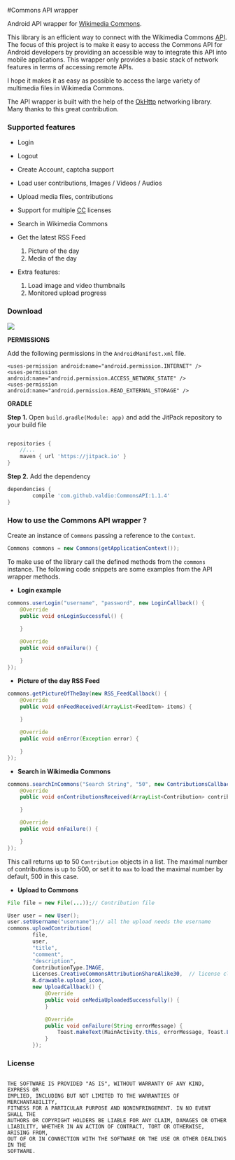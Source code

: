 #Commons API wrapper

Android API wrapper for [Wikimedia Commons](https://commons.wikimedia.org/wiki/Main_Page).

This library is an efficient way to connect with the Wikimedia Commons [API](https://www.mediawiki.org/wiki/API:Main_page). The focus of this project is to make it easy to access the Commons API for Android developers by providing an accessible way to integrate this API into mobile applications. This wrapper only provides a basic stack of network features in terms of accessing remote APIs.

 I hope it makes it as easy as possible to access the large variety of multimedia files in Wikimedia Commons. 

The API wrapper is built with the help of the [OkHttp](http://square.github.io/okhttp/) networking library. Many thanks to this great contribution. 


### Supported features

*  Login

*  Logout

*  Create Account, captcha support 

*  Load user contributions, Images / Videos / Audios 

*  Upload media files, contributions

*  Support for multiple [CC](https://en.wikipedia.org/wiki/Creative_Commons_license) licenses

*  Search in Wikimedia Commons 

*  Get the latest RSS Feed 
   1. Picture of the day
   2. Media of the day

*  Extra features: 
   1. Load image and video thumbnails 
   2. Monitored upload progress 


### Download 

[![](https://jitpack.io/v/valdio/CommonsAPI.svg)](https://jitpack.io/#valdio/CommonsAPI)



**PERMISSIONS**

Add the following permissions in the `AndroidManifest.xml` file.

```xm
<uses-permission android:name="android.permission.INTERNET" />
<uses-permission android:name="android.permission.ACCESS_NETWORK_STATE" />
<uses-permission android:name="android.permission.READ_EXTERNAL_STORAGE" />
```




**GRADLE**

**Step 1.** Open `build.gradle(Module: app)` and add the JitPack repository to your build file

```gradle

repositories {
	//...
	maven { url 'https://jitpack.io' }
}
```


**Step 2.** Add the dependency

```gradle
dependencies {
	    compile 'com.github.valdio:CommonsAPI:1.1.4'
}
```


### How to use the Commons API wrapper ?

Create an instance of `Commons` passing a reference to the `Context`.

```java
Commons commons = new Commons(getApplicationContext());
```

To make use of the library call the defined methods from the `commons` instance. The following code snippets are some examples from the API wrapper methods. 

- **Login example**

```java
commons.userLogin("username", "password", new LoginCallback() {
    @Override
    public void onLoginSuccessful() {
      
    }

    @Override
    public void onFailure() {

    }
});
```

- **Picture of the day RSS Feed**

```java
commons.getPictureOfTheDay(new RSS_FeedCallback() {
    @Override
    public void onFeedReceived(ArrayList<FeedItem> items) {
        
    }

    @Override
    public void onError(Exception error) {

    }
});
```

- **Search in Wikimedia Commons**

```java
commons.searchInCommons("Search String", "50", new ContributionsCallback() {
    @Override
    public void onContributionsReceived(ArrayList<Contribution> contributions) {

    }

    @Override
    public void onFailure() {

    }
});
```

This call returns up to 50 `Contribution` objects in a list. The maximal number of contributions is up to 500, or set it to `max` to load the maximal number by default, 500 in this case.  

- **Upload to Commons**


```java
File file = new File(...));// Contribution file

User user = new User();
user.setUsername("username");// all the upload needs the username
commons.uploadContribution(
        file,
        user,
        "title",
        "comment",
        "description",
        ContributionType.IMAGE,
        Licenses.CreativeCommonsAttributionShareAlike30,  // license class 
        R.drawable.upload_icon,
        new UploadCallback() {
            @Override
            public void onMediaUploadedSuccessfully() {
            }

            @Override
            public void onFailure(String errorMessage) {
                Toast.makeText(MainActivity.this, errorMessage, Toast.LENGTH_LONG).show();
            }
        });
```




### License

```

THE SOFTWARE IS PROVIDED "AS IS", WITHOUT WARRANTY OF ANY KIND, EXPRESS OR
IMPLIED, INCLUDING BUT NOT LIMITED TO THE WARRANTIES OF MERCHANTABILITY,
FITNESS FOR A PARTICULAR PURPOSE AND NONINFRINGEMENT. IN NO EVENT SHALL THE
AUTHORS OR COPYRIGHT HOLDERS BE LIABLE FOR ANY CLAIM, DAMAGES OR OTHER
LIABILITY, WHETHER IN AN ACTION OF CONTRACT, TORT OR OTHERWISE, ARISING FROM,
OUT OF OR IN CONNECTION WITH THE SOFTWARE OR THE USE OR OTHER DEALINGS IN THE
SOFTWARE.

```
